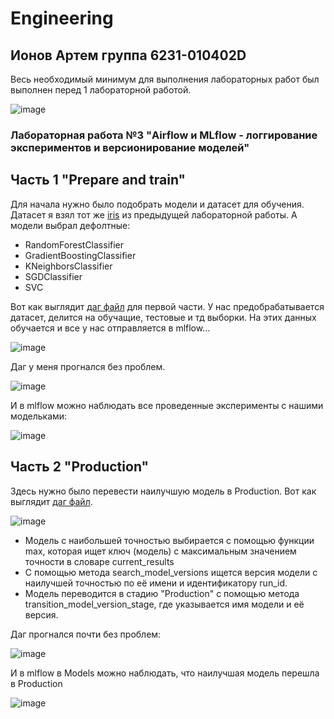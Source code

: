 # Engineering

## Ионов Артем группа 6231-010402D

Весь необходимый минимум для выполнения лабораторных работ был выполнен перед 1 лабораторной работой.

![image](https://github.com/user-attachments/assets/41eaed57-c69b-4a4a-aa2f-3ba4910b417f)

### Лабораторная работа №3 "Airflow и MLflow - логгирование экспериментов и версионирование моделей"

## Часть 1 "Prepare and train"

Для начала нужно было подобрать модели и датасет для обучения. Датасет я взял тот же [iris](iris.csv) из предыдущей лабораторной работы. А модели выбрал дефолтные:

- RandomForestClassifier
- GradientBoostingClassifier
- KNeighborsClassifier
- SGDClassifier
- SVC

Вот как выглядит [даг файл](Dag1lr3.py) для первой части. У нас предобрабатывается датасет, делится на обучащие, тестовые и тд выборки. 
На этих данных обучается и все у нас отправляется в mlflow...

![image](https://github.com/user-attachments/assets/bfaa4dd0-75f0-4586-8e32-ded067e7483e)

Даг у меня прогнался без проблем.

![image](https://github.com/user-attachments/assets/3f673b08-5fcc-4aa2-bc9c-a00f27339e44)

И в mlflow можно наблюдать все проведенные эксперименты с нашими модельками:

![image](https://github.com/user-attachments/assets/1b79fdcf-bf5d-48e6-b27e-85a6d5a88bcf)

## Часть 2 "Production"

Здесь нужно было перевести наилучшую модель в Production. Вот как выглядит [даг файл](Dag2lr3.py). 

![image](https://github.com/user-attachments/assets/a7c8de03-d85c-4e58-813e-d58282946fbd)

- Модель с наибольшей точностью выбирается с помощью функции max, которая ищет ключ (модель) с максимальным значением точности в словаре current_results
- С помощью метода search_model_versions ищется версия модели с наилучшей точностью по её имени и идентификатору run_id.
- Модель переводится в стадию "Production" с помощью метода transition_model_version_stage, где указывается имя модели и её версия.

Даг прогнался почти без проблем:

![image](https://github.com/user-attachments/assets/be500b67-7ef8-460b-a76b-51e5a5d032d3)

И в mlflow в Models можно наблюдать, что наилучшая модель перешла в Production

![image](https://github.com/user-attachments/assets/bba5b86c-6e69-4a9f-a131-9b86295d2256)


